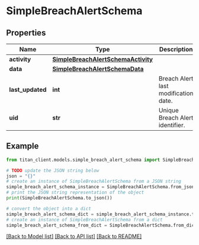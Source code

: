 # SimpleBreachAlertSchema


## Properties

Name | Type | Description | Notes
------------ | ------------- | ------------- | -------------
**activity** | [**SimpleBreachAlertSchemaActivity**](SimpleBreachAlertSchemaActivity.md) |  | 
**data** | [**SimpleBreachAlertSchemaData**](SimpleBreachAlertSchemaData.md) |  | 
**last_updated** | **int** | Breach Alert last modification date. | 
**uid** | **str** | Unique Breach Alert identifier. | 

## Example

```python
from titan_client.models.simple_breach_alert_schema import SimpleBreachAlertSchema

# TODO update the JSON string below
json = "{}"
# create an instance of SimpleBreachAlertSchema from a JSON string
simple_breach_alert_schema_instance = SimpleBreachAlertSchema.from_json(json)
# print the JSON string representation of the object
print(SimpleBreachAlertSchema.to_json())

# convert the object into a dict
simple_breach_alert_schema_dict = simple_breach_alert_schema_instance.to_dict()
# create an instance of SimpleBreachAlertSchema from a dict
simple_breach_alert_schema_from_dict = SimpleBreachAlertSchema.from_dict(simple_breach_alert_schema_dict)
```
[[Back to Model list]](../README.md#documentation-for-models) [[Back to API list]](../README.md#documentation-for-api-endpoints) [[Back to README]](../README.md)


